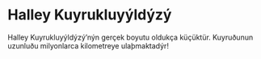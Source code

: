 # Halley Kuyrukluyýldýzý

Halley Kuyrukluyýldýzý’nýn gerçek boyutu oldukça küçüktür. Kuyruðunun uzunluðu
milyonlarca kilometreye ulaþmaktadýr!
